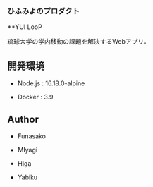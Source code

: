 ### ひふみよのプロダクト

**YUI LooP

琉球大学の学内移動の課題を解決するWebアプリ。

## 開発環境

- Node.js : 16.18.0-alpine

- Docker : 3.9

## Author

- Funasako

- MIyagi

- Higa

- Yabiku




